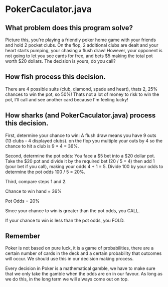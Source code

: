 # PokerCaculator.java
## What problem does this program solve?

Picture this, you're playing a friendly poker home game with your friends and hold 2 pocket clubs. On the flop, 2 additional clubs are dealt and your heart starts pumping, your chasing a flush draw! However, your opponent is not going to let you see cards for free, and bets $5 making the total pot worth $20 dollars. The decision is yours, do you call?

## How fish process this decision. 
There are 4 possible suits (club, diamond, spade and heart), thats 2, 25% chances to win the pot, so 50%! Thats not a lot of money to risk to win the pot, I'll call and see another card because I'm feeling lucky!

## How sharks (and PokerCaculator.java) process this decision. 
First, determine your chance to win: A flush draw means you have 9 outs (13 clubs - 4 displayed clubs). on the flop you multiple your outs by 4 so the chance to hit a club is 9 * 4 = 36%.

Second, determine the pot odds: You face a $5 bet into a $20 dollar pot. Take the $20 pot and divide it by the required bet (20 / 5 = 4) then add 1 (your bet if you call), making your odds 4 + 1 = 5. Divide 100 by your odds to determine the pot odds 100 / 5 = 20%.

Third, compare steps 1 and 2.

Chance to win hand = 36%

Pot Odds = 20%

Since your chance to win is greater than the pot odds, you CALL.

If your chance to win is less than the pot odds, you FOLD.

## Remember
Poker is not based on pure luck, it is a game of probabilities, there are a certain number of cards in the deck and a certain probability that outcomes will occur. We should use this in our decision making process.

Every decision in Poker is a mathematical gamble, we have to make sure that we only take the gamble when the odds are on in our favour. As long as we do this, in the long term we will always come out on top.
